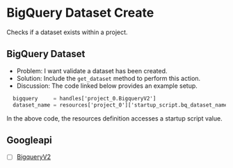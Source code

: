 # BigQuery Dataset Create

Checks if a dataset exists within a project.

## BigQuery Dataset

* Problem: I want validate a dataset has been created.
* Solution: Include the `get_dataset` method to perform this action.
* Discussion: The code linked below provides an example setup.

```terraform
  bigquery     = handles['project_0.BigqueryV2']
  dataset_name = resources['project_0']['startup_script.bq_dataset_name']
```

In the above code, the resources definition accesses a startup script value.

## Googleapi 

-[ ] [BigqueryV2](https://googleapis.dev/ruby/google-api-client/latest/Google/Apis/BigqueryV2.html) 
